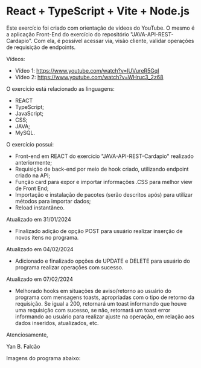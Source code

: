 # React + TypeScript + Vite + Node.js

Este exercício foi criado com orientação de vídeos do YouTube. O mesmo é a aplicação Front-End do exercício do repositório "JAVA-API-REST-Cardapio". Com ela, é possível acessar via, visão cliente, validar operações de requisição de endpoints. 

Vídeos:
 - Vídeo 1: https://www.youtube.com/watch?v=lUVureR5GqI
 - Vídeo 2: https://www.youtube.com/watch?v=WHruc3_2z68

O exercício está relacionado as linguagens:

- REACT
- TypeScript;
- JavaScript;
- CSS;
- JAVA;
- MySQL.

O exercício possui:

- Front-end em REACT do exercício "JAVA-API-REST-Cardapio" realizado anteriormente;
- Requisição de back-end por meio de hook criado, utilizando endpoint criado na API; 
- Função card para expor e importar informações .CSS para melhor view de Front End;
- Importação e instalação de pacotes (serão descritos após) para utilizar métodos para importar dados;
- Reload instantâneo.

Atualizado em 31/01/2024
 - Finalizado adição de opção POST para usuário realizar inserção de novos itens no programa.

Atualizado em 04/02/2024
 - Adicionado e finalizado opções de UPDATE e DELETE para usuário do programa realizar operações com sucesso.

Atualizado em 07/02/2024
 - Melhorado hooks em situações de aviso/retorno ao usuário do programa com mensagens toasts, apropriadas com o tipo de retorno da requisição. Se igual a 200, retornará um toast informando que houve uma requisição com sucesso, se não, retornará um toast error informando ao usuário para realizar ajuste na operação, em relação aos dados inseridos, atualizados, etc.

Atenciosamente,

Yan B. Falcão

Imagens do programa abaixo:

